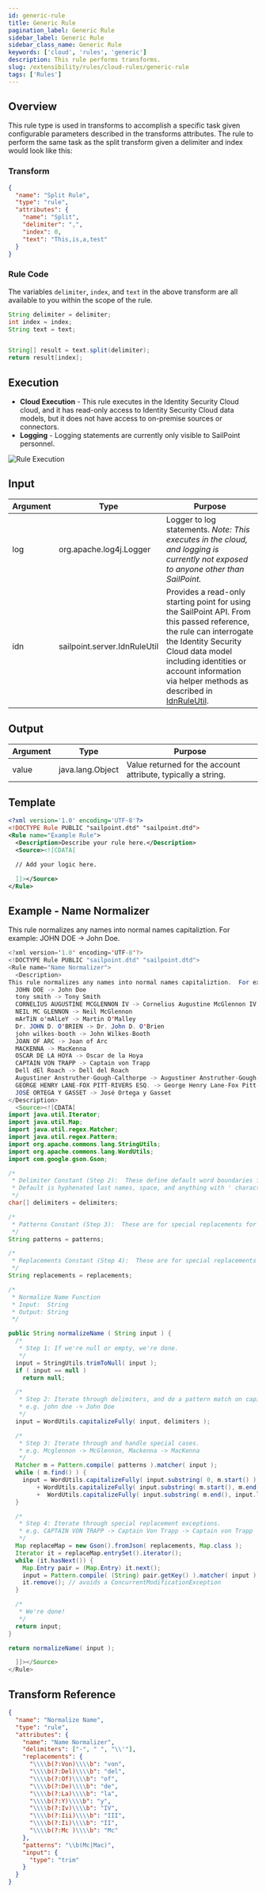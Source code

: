 ```yaml
---
id: generic-rule
title: Generic Rule
pagination_label: Generic Rule
sidebar_label: Generic Rule
sidebar_class_name: Generic Rule
keywords: ['cloud', 'rules', 'generic']
description: This rule performs transforms.
slug: /extensibility/rules/cloud-rules/generic-rule
tags: ['Rules']
---
```


## Overview

This rule type is used in transforms to accomplish a specific task given configurable parameters described in the transforms attributes. The rule to perform the same task as the split transform given a delimiter and index would look like this:

### Transform

```json
{
  "name": "Split Rule",
  "type": "rule",
  "attributes": {
    "name": "Split",
    "delimiter": ",",
    "index": 0,
    "text": "This,is,a,test"
  }
}
```

### Rule Code

The variables `delimiter`, `index`, and `text` in the above transform are all available to you within the scope of the rule.

```java
String delimiter = delimiter;
int index = index;
String text = text;


String[] result = text.split(delimiter);
return result[index];
```

## Execution

- **Cloud Execution** - This rule executes in the Identity Security Cloud cloud, and it has read-only access to Identity Security Cloud data models, but it does not have access to on-premise sources or connectors.
- **Logging** - Logging statements are currently only visible to SailPoint personnel.

![Rule Execution](../img/cloud_execution.png)

## Input

| Argument | Type | Purpose |
| --- | --- | --- |
| log | org.apache.log4j.Logger | Logger to log statements. _Note: This executes in the cloud, and logging is currently not exposed to anyone other than SailPoint._ |
| idn | sailpoint.server.IdnRuleUtil | Provides a read-only starting point for using the SailPoint API. From this passed reference, the rule can interrogate the Identity Security Cloud data model including identities or account information via helper methods as described in [IdnRuleUtil](../idn_rule_utility.md). |

## Output

| Argument | Type | Purpose |
| --- | --- | --- |
| value | java.lang.Object | Value returned for the account attribute, typically a string. |

## Template

```xml
<?xml version='1.0' encoding='UTF-8'?>
<!DOCTYPE Rule PUBLIC "sailpoint.dtd" "sailpoint.dtd">
<Rule name="Example Rule">
  <Description>Describe your rule here.</Description>
  <Source><![CDATA[

  // Add your logic here.

  ]]></Source>
</Rule>
```

## Example - Name Normalizer

This rule normalizes any names into normal names capitaliztion. For example: JOHN DOE -> John Doe.

```java
<?xml version='1.0' encoding='UTF-8'?>
<!DOCTYPE Rule PUBLIC "sailpoint.dtd" "sailpoint.dtd">
<Rule name="Name Normalizer">
  <Description>
This rule normalizes any names into normal names capitaliztion.  For example:
  JOHN DOE -> John Doe
  tony smith -> Tony Smith
  CORNELIUS AUGUSTINE MCGLENNON IV -> Cornelius Augustine McGlennon IV
  NEIL MC GLENNON -> Neil McGlennon
  mArTiN o'mAlLeY -> Martin O'Malley
  Dr. JOHN D. O'BRIEN -> Dr. John D. O'Brien
  john wilkes-booth -> John Wilkes-Booth
  JOAN OF ARC -> Joan of Arc
  MACKENNA -> MacKenna
  OSCAR DE LA HOYA -> Oscar de la Hoya
  CAPTAIN VON TRAPP -> Captain von Trapp
  Dell dEl Roach -> Dell del Roach
  Augustiner Anstruther-Gough-Calthorpe -> Augustiner Anstruther-Gough-Calthorpe
  GEORGE HENRY LANE-FOX PITT-RIVERS ESQ. -> George Henry Lane-Fox Pitt-Rivers Esq.
  JOSÉ ORTEGA Y GASSET -> José Ortega y Gasset
</Description>
  <Source><![CDATA[
import java.util.Iterator;
import java.util.Map;
import java.util.regex.Matcher;
import java.util.regex.Pattern;
import org.apache.commons.lang.StringUtils;
import org.apache.commons.lang.WordUtils;
import com.google.gson.Gson;

/*
 * Delimiter Constant (Step 2):  These define default word boundaries for the 'capitalizeFully' function.
 * Default is hyphenated last names, space, and anything with ' character.
 */
char[] delimiters = delimiters;

/*
 * Patterns Constant (Step 3):  These are for special replacements for Mc and Mac surnames.
 */
String patterns = patterns;

/*
 * Replacements Constant (Step 4):  These are for special replacements for titles, suffixes, and name linkages.
 */
String replacements = replacements;

/*
 * Normalize Name Function
 * Input:  String
 * Output: String
 */

public String normalizeName ( String input ) {
  /*
   * Step 1: If we're null or empty, we're done.
   */
  input = StringUtils.trimToNull( input );
  if ( input == null )
    return null;

  /*
   * Step 2: Iterate through delimiters, and do a pattern match on capitalizaion.  This takes care of 99% of the simple stuff.
   * e.g. john doe -> John Doe
   */
  input = WordUtils.capitalizeFully( input, delimiters );

  /*
   * Step 3: Iterate through and handle special cases.
   * e.g. Mcglennon -> McGlennon, Mackenna -> MacKenna
   */
  Matcher m = Pattern.compile( patterns ).matcher( input );
  while ( m.find() ) {
    input = WordUtils.capitalizeFully( input.substring( 0, m.start() ), delimiters )
        + WordUtils.capitalizeFully( input.substring( m.start(), m.end() ), delimiters )
        +  WordUtils.capitalizeFully( input.substring( m.end(), input.length() ), delimiters );
  }

  /*
   * Step 4: Iterate through special replacement exceptions.
   * e.g. CAPTAIN VON TRAPP -> Captain Von Trapp -> Captain von Trapp
   */
  Map replaceMap = new Gson().fromJson( replacements, Map.class );
  Iterator it = replaceMap.entrySet().iterator();
  while (it.hasNext()) {
    Map.Entry pair = (Map.Entry) it.next();
    input = Pattern.compile( (String) pair.getKey() ).matcher( input ).replaceAll( (String) pair.getValue() );
    it.remove(); // avoids a ConcurrentModificationException
  }

  /*
   * We're done!
   */
  return input;
}

return normalizeName( input );

  ]]></Source>
</Rule>
```

## Transform Reference

```json
{
  "name": "Normalize Name",
  "type": "rule",
  "attributes": {
    "name": "Name Normalizer",
    "delimiters": ["-", " ", "\\'"],
    "replacements": {
      "\\\\b(?:Von)\\\\b": "von",
      "\\\\b(?:Del)\\\\b": "del",
      "\\\\b(?:Of)\\\\b": "of",
      "\\\\b(?:De)\\\\b": "de",
      "\\\\b(?:La)\\\\b": "la",
      "\\\\b(?:Y)\\\\b": "y",
      "\\\\b(?:Iv)\\\\b": "IV",
      "\\\\b(?:Iii)\\\\b": "III",
      "\\\\b(?:Ii)\\\\b": "II",
      "\\\\b(?:Mc )\\\\b": "Mc"
    },
    "patterns": "\\b(Mc|Mac)",
    "input": {
      "type": "trim"
    }
  }
}
```
